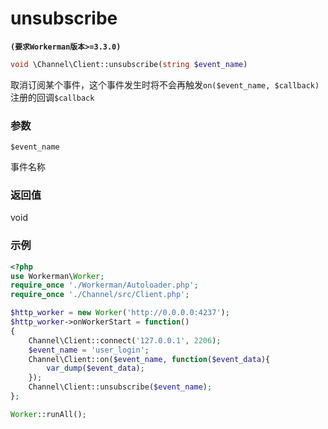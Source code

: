 # unsubscribe
**``` (要求Workerman版本>=3.3.0) ```**

```php
void \Channel\Client::unsubscribe(string $event_name)
```
取消订阅某个事件，这个事件发生时将不会再触发```on($event_name, $callback)```注册的回调```$callback```

### 参数
``` $event_name ```

事件名称

### 返回值
void



### 示例
```php
<?php
use Workerman\Worker;
require_once './Workerman/Autoloader.php';
require_once './Channel/src/Client.php';

$http_worker = new Worker('http://0.0.0.0:4237');
$http_worker->onWorkerStart = function()
{
    Channel\Client::connect('127.0.0.1', 2206);
    $event_name = 'user_login';
    Channel\Client::on($event_name, function($event_data){
        var_dump($event_data);
    });
    Channel\Client::unsubscribe($event_name);
};

Worker::runAll();
```
